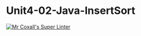 # Unit4-02-Java-InsertSort

[![Mr Coxall's Super Linter](https://github.com/ICS4U-Programming-KevinC/Unit4-02-Java-InsertSort/workflows/Mr%20Coxall's%20Super%20Linter/badge.svg)](https://github.com/ICS4U-Programming-KevinC/Unit4-02-Java-InsertSort/actions/)